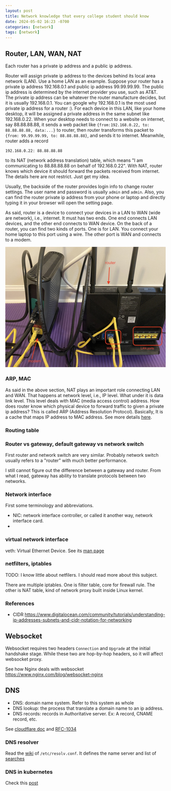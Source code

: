 ```yaml
---
layout: post
title: Network knowledge that every college student should know
date: 2024-05-02 16:23 -0700
categories: [network]
tags: [network]
---
```


## Router, LAN, WAN, NAT

Each router has a private ip address and a public ip address.

Router will assign private ip address to the devices behind its local area
network (LAN). Use a home LAN as an example. Suppose your router has a private
ip address 192.168.0.1 and public ip address 99.99.99.99. The public ip address
is determined by the internet provider you use, such as AT&T. The private ip
address can be whatever the router manufacture decides, but it is usually
192.168.0.1. You can google why 192.168.0.1 is the most used private ip address
for a router :). For each device in this LAN, like your home desktop, it will
be assigned a private address in the same subnet like 192.168.0.22. When your
desktop needs to connect to a website on internet, say 88.88.88.88, it sends a
web packet like `{from:192.168.0.22, to: 88.88.88.88, data:...}` to router,
then router transforms this packet to `{from: 99.99.99.99, to: 88.88.88.88}`,
and sends it to internet. Meanwhile, router adds a record

```
192.168.0.22: 88.88.88.88
```

to its NAT (network address translation) table, which means "I am communicating
to 88.88.88.88 on behalf of 192.168.0.22". With NAT, router knows which device
it should forward the packets received from internet. The details here are not
restrict. Just get my idea.

Usually, the backside of the router provides login info to change router
settings. The user name and password is usually `admin` and `admin`. Also, you
can find the router private ip address from your phone or laptop and directly
typing it in your browser will open the setting page.

As said, router is a device to connect your devices in a LAN to WAN (wide are
network), i.e., internet. It must has two ends. One end connects LAN devices,
and the other end connects to WAN device. On the back of a router, you can find
two kinds of ports. One is for LAN. You connect your home laptop to this port
using a wire. The other port is WAN and connects to a modem.

![router](/assets/images/router.jpeg)

### ARP, MAC

As said in the above section, NAT plays an important role connecting LAN and
WAN. That happens at network level, i.e., IP level. What under it is data link
level. This level deals with MAC (media access control) address. How does
router know which physical device to forward traffic to given a private ip
address? This is called ARP (Address Resolution Protocol). Basically, It is a
cache that maps IP address to MAC address. See more details
[here](https://lartc.org/howto/lartc.iproute2.arp.html).

### Routing table

### Router vs gateway, default gateway vs network switch

First router and network switch are very similar. Probably network switch
usually refers to a "router" with much better performance.

I still cannot figure out the difference between a gateway and router. From
what I read, gateway has ability to translate protocols between two networks.

### Network interface

First some terminology and abbreviations.

- NIC: network interface controller, or called it another way, network
  interface card.
-

### virtual network interface

veth: Virtual Ethernet Device. See its
[man page](https://man7.org/linux/man-pages/man4/veth.4.html)

### netfilters, iptables

TODO: I know little about netfilers. I should read more about this subject.

There are multiple iptables. One is filter table, core for firewall rule. The
other is NAT table, kind of network proxy built inside Linux kernel.

### References

- CIDR
  https://www.digitalocean.com/community/tutorials/understanding-ip-addresses-subnets-and-cidr-notation-for-networking

## Websocket

Websocket requires two headers `Connection` and `Upgrade` at the initial
handshake stage. While these two are hop-by-hop headers, so it will affect
websocket proxy.

See how Nginx deals with websocket https://www.nginx.com/blog/websocket-nginx

## DNS

- DNS: domain name system. Refer to this system as whole
- DNS lookup: the process that translate a domain name to an ip address.
- DNS records: records in Authoritative server. Ex: A record, CNAME record,
  etc.

See [cloudflare doc](https://www.cloudflare.com/learning/dns/what-is-dns/) and
[RFC-1034](https://datatracker.ietf.org/doc/html/rfc1034)

### DNS resolver

Read the [wiki](https://en.wikipedia.org/wiki/Resolv.conf) of
`/etc/resolv.conf`. It defines the name server and list of
[searches](https://superuser.com/questions/570082/in-etc-resolv-conf-what-exactly-does-the-search-configuration-option-do)

### DNS in kubernetes

Check this
[post](https://aws.amazon.com/premiumsupport/knowledge-center/eks-dns-failure/)
